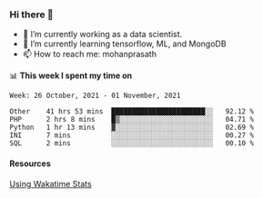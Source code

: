 ### Hi there 👋

- 🔭 I’m currently working as a data scientist.
- 🌱 I’m currently learning tensorflow, ML, and MongoDB
- 📫 How to reach me: mohanprasath

📊 **This week I spent my time on**
<!--START_SECTION:waka-->
```text
Week: 26 October, 2021 - 01 November, 2021

Other    41 hrs 53 mins  ███████████████████████░░   92.12 % 
PHP      2 hrs 8 mins    █▒░░░░░░░░░░░░░░░░░░░░░░░   04.71 % 
Python   1 hr 13 mins    ▓░░░░░░░░░░░░░░░░░░░░░░░░   02.69 % 
INI      7 mins          ░░░░░░░░░░░░░░░░░░░░░░░░░   00.27 % 
SQL      2 mins          ░░░░░░░░░░░░░░░░░░░░░░░░░   00.10 % 
```
<!--END_SECTION:waka-->

#### Resources
[Using Wakatime Stats](https://github.com/marketplace/actions/waka-readme)
